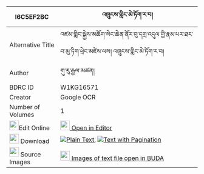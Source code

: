 |I6C5EF2BC|འཁྲུངས་གླིང་མེ་ཏོག་ར་བ། 
| --- | --- 
|Alternative Title |འཛམ་གླིང་སྐྱེས་མཆོག་སེང་ཆེན་ནོར་བུ་དགྲ་འདུལ་གྱི་རྣམ་པར་ཐར་བ་མུ་ཏིག་ཕྲེང་མཛེས་ལས། འཁྲུངས་གླིང་མེ་ཏོག་ར་བ།
|Author| གུ་རུ་རྒྱལ་མཚན།
|BDRC ID | W1KG16571
|Creator | Google OCR
|Number of Volumes| 1
|<img width="25" src="https://img.icons8.com/color/25/000000/edit-property.png">Edit Online| [<img width="25" src="https://avatars.githubusercontent.com/u/45091458?s=200&v=4"> Open in Editor](http://editor.openpecha.org/I6C5EF2BC)
|<img width="25" src="https://img.icons8.com/fluent/48/000000/download-2.png"/>  Download | [![](https://img.icons8.com/color/20/000000/txt.png)Plain Text](https://github.com/Openpecha/I6C5EF2BC/releases/download/v1/trung_lingme_tok_rawa_plain_I6C5EF2BC.zip), [![](https://img.icons8.com/color/20/000000/txt.png)Text with Pagination](https://github.com/Openpecha/I6C5EF2BC/releases/download/v1/trung_lingme_tok_rawa_pages_I6C5EF2BC.zip)
|<img width="25" src="https://img.icons8.com/plasticine/100/000000/pictures-folder.png"/>  Source Images | [<img width="25" src="https://library.bdrc.io/icons/BUDA-small.svg"> Images of text file open in BUDA](https://library.bdrc.io/show/bdr:W1KG16571)